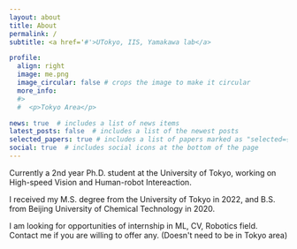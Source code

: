 ```yaml
---
layout: about
title: About
permalink: /
subtitle: <a href='#'>UTokyo, IIS, Yamakawa lab</a> 

profile:
  align: right
  image: me.png
  image_circular: false # crops the image to make it circular
  more_info: 
  #>
  #  <p>Tokyo Area</p>

news: true  # includes a list of news items
latest_posts: false  # includes a list of the newest posts
selected_papers: true # includes a list of papers marked as "selected={true}"
social: true  # includes social icons at the bottom of the page
---
```


Currently a 2nd year Ph.D. student at the University of Tokyo, working on High-speed Vision and Human-robot Intereaction.

I received my M.S. degree from the University of Tokyo in 2022, and B.S. from Beijing University of Chemical Technology in 2020.

I am looking for opportunities of internship in ML, CV, Robotics field. Contact me if you are willing to offer any. (Doesn't need to be in Tokyo area) 


<!-- Write your biography here. Tell the world about yourself. Link to your favorite [subreddit](http://reddit.com). You can put a picture in, too. The code is already in, just name your picture `prof_pic.jpg` and put it in the `img/` folder.

Put your address / P.O. box / other info right below your picture. You can also disable any of these elements by editing `profile` property of the YAML header of your `_pages/about.md`. Edit `_bibliography/papers.bib` and Jekyll will render your [publications page](/al-folio/publications/) automatically.

Link to your social media connections, too. This theme is set up to use [Font Awesome icons](https://fontawesome.com/) and [Academicons](https://jpswalsh.github.io/academicons/), like the ones below. Add your Facebook, Twitter, LinkedIn, Google Scholar, or just disable all of them. -->
